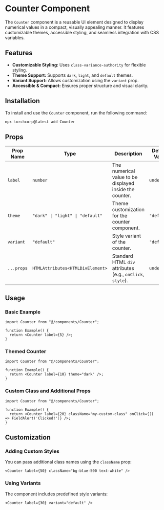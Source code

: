 # Counter Component

The `Counter` component is a reusable UI element designed to display numerical values in a compact, visually appealing manner. It features customizable themes, accessible styling, and seamless integration with CSS variables.

## Features

- **Customizable Styling:** Uses `class-variance-authority` for flexible styling.
- **Theme Support:** Supports `dark`, `light`, and `default` themes.
- **Variant Support:** Allows customization using the `variant` prop.
- **Accessible & Compact:** Ensures proper structure and visual clarity.

## Installation

To install and use the `Counter` component, run the following command:

```bash
npx torchcorp@latest add Counter
```

## Props

| Prop Name  | Type                                      | Description                                                   | Default Value |
|------------|-------------------------------------------|---------------------------------------------------------------|---------------|
| `label`    | `number`                                 | The numerical value to be displayed inside the counter.      | `undefined`   |
| `theme`    | `"dark" \| "light" \| "default"`         | Theme customization for the counter component.               | `"default"`   |
| `variant`  | `"default"`                              | Style variant of the counter.                                | `"default"`   |
| `...props` | `HTMLAttributes<HTMLDivElement>`         | Standard HTML `div` attributes (e.g., `onClick`, `style`).   | `undefined`   |

## Usage

### Basic Example

```tsx
import Counter from "@/components/Counter";

function Example() {
  return <Counter label={5} />;
}
```

### Themed Counter

```tsx
import Counter from "@/components/Counter";

function Example() {
  return <Counter label={10} theme="dark" />;
}
```

### Custom Class and Additional Props

```tsx
import Counter from "@/components/Counter";

function Example() {
  return <Counter label={20} className="my-custom-class" onClick={() => FieldAlert('Clicked!')} />;
}
```

## Customization

### Adding Custom Styles

You can pass additional class names using the `className` prop:

```tsx
<Counter label={50} className="bg-blue-500 text-white" />
```

### Using Variants

The component includes predefined style variants:

```tsx
<Counter label={30} variant="default" />
```
